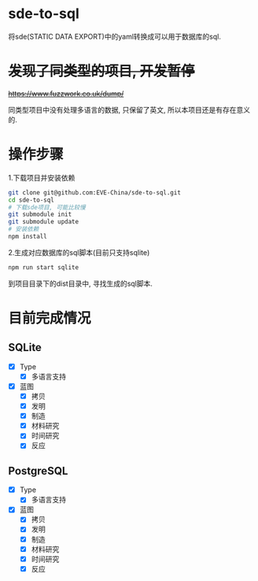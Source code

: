 # sde-to-sql
将sde(STATIC DATA EXPORT)中的yaml转换成可以用于数据库的sql.

# ~~发现了同类型的项目, 开发暂停~~

~~https://www.fuzzwork.co.uk/dump/~~

同类型项目中没有处理多语言的数据, 只保留了英文, 所以本项目还是有存在意义的.

# 操作步骤

1.下载项目并安装依赖
```sh
git clone git@github.com:EVE-China/sde-to-sql.git
cd sde-to-sql
# 下载sde项目, 可能比较慢
git submodule init
git submodule update
# 安装依赖
npm install
```

2.生成对应数据库的sql脚本(目前只支持sqlite)

```sh
npm run start sqlite
```

到项目目录下的dist目录中, 寻找生成的sql脚本.

# 目前完成情况

## SQLite

- [x] Type
  - [x] 多语言支持
- [x] 蓝图
  - [x] 拷贝
  - [x] 发明
  - [x] 制造
  - [x] 材料研究
  - [x] 时间研究
  - [x] 反应

## PostgreSQL

- [x] Type
  - [x] 多语言支持
- [x] 蓝图
  - [x] 拷贝
  - [x] 发明
  - [x] 制造
  - [x] 材料研究
  - [x] 时间研究
  - [x] 反应